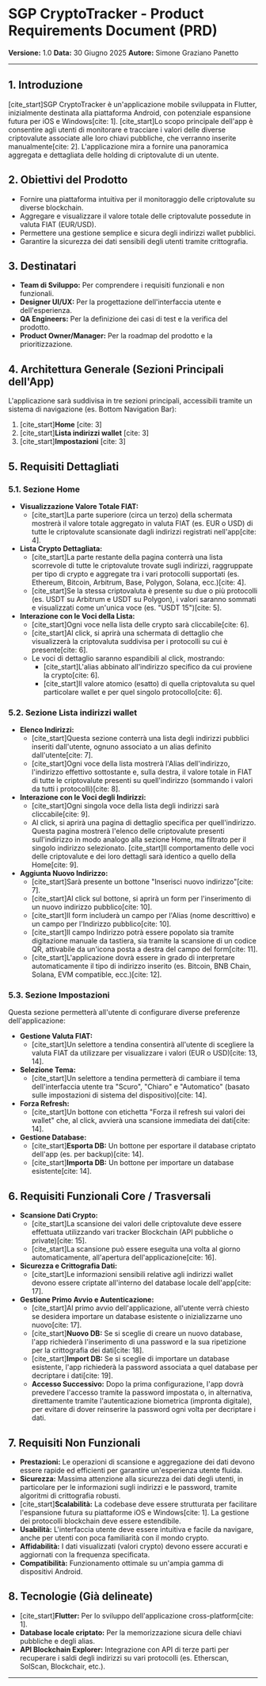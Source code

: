 ﻿# SGP CryptoTracker - Product Requirements Document (PRD)


**Versione:** 1.0
**Data:** 30 Giugno 2025
**Autore:** Simone Graziano Panetto


---


## 1. Introduzione


[cite_start]SGP CryptoTracker è un'applicazione mobile sviluppata in Flutter, inizialmente destinata alla piattaforma Android, con potenziale espansione futura per iOS e Windows[cite: 1]. [cite_start]Lo scopo principale dell'app è consentire agli utenti di monitorare e tracciare i valori delle diverse criptovalute associate alle loro chiavi pubbliche, che verranno inserite manualmente[cite: 2]. L'applicazione mira a fornire una panoramica aggregata e dettagliata delle holding di criptovalute di un utente.


## 2. Obiettivi del Prodotto


* Fornire una piattaforma intuitiva per il monitoraggio delle criptovalute su diverse blockchain.
* Aggregare e visualizzare il valore totale delle criptovalute possedute in valuta FIAT (EUR/USD).
* Permettere una gestione semplice e sicura degli indirizzi wallet pubblici.
* Garantire la sicurezza dei dati sensibili degli utenti tramite crittografia.


## 3. Destinatari


* **Team di Sviluppo:** Per comprendere i requisiti funzionali e non funzionali.
* **Designer UI/UX:** Per la progettazione dell'interfaccia utente e dell'esperienza.
* **QA Engineers:** Per la definizione dei casi di test e la verifica del prodotto.
* **Product Owner/Manager:** Per la roadmap del prodotto e la prioritizzazione.


## 4. Architettura Generale (Sezioni Principali dell'App)


L'applicazione sarà suddivisa in tre sezioni principali, accessibili tramite un sistema di navigazione (es. Bottom Navigation Bar):


1.  [cite_start]**Home** [cite: 3]
2.  [cite_start]**Lista indirizzi wallet** [cite: 3]
3.  [cite_start]**Impostazioni** [cite: 3]


## 5. Requisiti Dettagliati


### 5.1. Sezione Home


* **Visualizzazione Valore Totale FIAT:**
    * [cite_start]La parte superiore (circa un terzo) della schermata mostrerà il valore totale aggregato in valuta FIAT (es. EUR o USD) di tutte le criptovalute scansionate dagli indirizzi registrati nell'app[cite: 4].
* **Lista Crypto Dettagliata:**
    * [cite_start]La parte restante della pagina conterrà una lista scorrevole di tutte le criptovalute trovate sugli indirizzi, raggruppate per tipo di crypto e aggregate tra i vari protocolli supportati (es. Ethereum, Bitcoin, Arbitrum, Base, Polygon, Solana, ecc.)[cite: 4].
    * [cite_start]Se la stessa criptovaluta è presente su due o più protocolli (es. USDT su Arbitrum e USDT su Polygon), i valori saranno sommati e visualizzati come un'unica voce (es. "USDT 15")[cite: 5].
* **Interazione con le Voci della Lista:**
    * [cite_start]Ogni voce nella lista delle crypto sarà cliccabile[cite: 6].
    * [cite_start]Al click, si aprirà una schermata di dettaglio che visualizzerà la criptovaluta suddivisa per i protocolli su cui è presente[cite: 6].
    * Le voci di dettaglio saranno espandibili al click, mostrando:
        * [cite_start]L'alias abbinato all'indirizzo specifico da cui proviene la crypto[cite: 6].
        * [cite_start]Il valore atomico (esatto) di quella criptovaluta su quel particolare wallet e per quel singolo protocollo[cite: 6].


### 5.2. Sezione Lista indirizzi wallet


* **Elenco Indirizzi:**
    * [cite_start]Questa sezione conterrà una lista degli indirizzi pubblici inseriti dall'utente, ognuno associato a un alias definito dall'utente[cite: 7].
    * [cite_start]Ogni voce della lista mostrerà l'Alias dell'indirizzo, l'indirizzo effettivo sottostante e, sulla destra, il valore totale in FIAT di tutte le criptovalute presenti su quell'indirizzo (sommando i valori da tutti i protocolli)[cite: 8].
* **Interazione con le Voci degli Indirizzi:**
    * [cite_start]Ogni singola voce della lista degli indirizzi sarà cliccabile[cite: 9].
    * Al click, si aprirà una pagina di dettaglio specifica per quell'indirizzo. Questa pagina mostrerà l'elenco delle criptovalute presenti sull'indirizzo in modo analogo alla sezione Home, ma filtrato per il singolo indirizzo selezionato. [cite_start]Il comportamento delle voci delle criptovalute e dei loro dettagli sarà identico a quello della Home[cite: 9].
* **Aggiunta Nuovo Indirizzo:**
    * [cite_start]Sarà presente un bottone "Inserisci nuovo indirizzo"[cite: 7].
    * [cite_start]Al click sul bottone, si aprirà un form per l'inserimento di un nuovo indirizzo pubblico[cite: 10].
    * [cite_start]Il form includerà un campo per l'Alias (nome descrittivo) e un campo per l'Indirizzo pubblico[cite: 10].
    * [cite_start]Il campo Indirizzo potrà essere popolato sia tramite digitazione manuale da tastiera, sia tramite la scansione di un codice QR, attivabile da un'icona posta a destra del campo del form[cite: 11].
    * [cite_start]L'applicazione dovrà essere in grado di interpretare automaticamente il tipo di indirizzo inserito (es. Bitcoin, BNB Chain, Solana, EVM compatible, ecc.)[cite: 12].


### 5.3. Sezione Impostazioni


Questa sezione permetterà all'utente di configurare diverse preferenze dell'applicazione:


* **Gestione Valuta FIAT:**
    * [cite_start]Un selettore a tendina consentirà all'utente di scegliere la valuta FIAT da utilizzare per visualizzare i valori (EUR o USD)[cite: 13, 14].
* **Selezione Tema:**
    * [cite_start]Un selettore a tendina permetterà di cambiare il tema dell'interfaccia utente tra "Scuro", "Chiaro" e "Automatico" (basato sulle impostazioni di sistema del dispositivo)[cite: 14].
* **Forza Refresh:**
    * [cite_start]Un bottone con etichetta "Forza il refresh sui valori dei wallet" che, al click, avvierà una scansione immediata dei dati[cite: 14].
* **Gestione Database:**
    * [cite_start]**Esporta DB:** Un bottone per esportare il database criptato dell'app (es. per backup)[cite: 14].
    * [cite_start]**Importa DB:** Un bottone per importare un database esistente[cite: 14].


## 6. Requisiti Funzionali Core / Trasversali


* **Scansione Dati Crypto:**
    * [cite_start]La scansione dei valori delle criptovalute deve essere effettuata utilizzando vari tracker Blockchain (API pubbliche o private)[cite: 15].
    * [cite_start]La scansione può essere eseguita una volta al giorno automaticamente, all'apertura dell'applicazione[cite: 16].
* **Sicurezza e Crittografia Dati:**
    * [cite_start]Le informazioni sensibili relative agli indirizzi wallet devono essere criptate all'interno del database locale dell'app[cite: 17].
* **Gestione Primo Avvio e Autenticazione:**
    * [cite_start]Al primo avvio dell'applicazione, all'utente verrà chiesto se desidera importare un database esistente o inizializzarne uno nuovo[cite: 17].
    * [cite_start]**Nuovo DB:** Se si sceglie di creare un nuovo database, l'app richiederà l'inserimento di una password e la sua ripetizione per la crittografia dei dati[cite: 18].
    * [cite_start]**Import DB:** Se si sceglie di importare un database esistente, l'app richiederà la password associata a quel database per decriptare i dati[cite: 19].
    * **Accesso Successivo:** Dopo la prima configurazione, l'app dovrà prevedere l'accesso tramite la password impostata o, in alternativa, direttamente tramite l'autenticazione biometrica (impronta digitale), per evitare di dover reinserire la password ogni volta per decriptare i dati.


## 7. Requisiti Non Funzionali


* **Prestazioni:** Le operazioni di scansione e aggregazione dei dati devono essere rapide ed efficienti per garantire un'esperienza utente fluida.
* **Sicurezza:** Massima attenzione alla sicurezza dei dati degli utenti, in particolare per le informazioni sugli indirizzi e le password, tramite algoritmi di crittografia robusti.
* [cite_start]**Scalabilità:** La codebase deve essere strutturata per facilitare l'espansione futura su piattaforme iOS e Windows[cite: 1]. La gestione dei protocolli blockchain deve essere estendibile.
* **Usabilità:** L'interfaccia utente deve essere intuitiva e facile da navigare, anche per utenti con poca familiarità con il mondo crypto.
* **Affidabilità:** I dati visualizzati (valori crypto) devono essere accurati e aggiornati con la frequenza specificata.
* **Compatibilità:** Funzionamento ottimale su un'ampia gamma di dispositivi Android.


## 8. Tecnologie (Già delineate)


* [cite_start]**Flutter:** Per lo sviluppo dell'applicazione cross-platform[cite: 1].
* **Database locale criptato:** Per la memorizzazione sicura delle chiavi pubbliche e degli alias.
* **API Blockchain Explorer:** Integrazione con API di terze parti per recuperare i saldi degli indirizzi su vari protocolli (es. Etherscan, SolScan, Blockchair, etc.).


---
